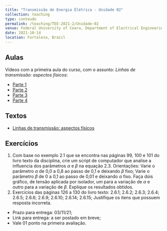 ```yaml
---
title: "Transmissão de Energia Elétrica - Unidade 02"
collection: teaching
type: conteudo
permalink: /teaching/TEE-2021-2/Unidade-02
venue: Federal University of Ceara, Department of Electrical Engineering
date: 2021-10-14
location: Fortaleza, Brazil
---
```


## Aulas
Vídeos com a primeira aula do curso, com o assunto: *Linhas de transmissão: aspectos físicos*:
- [Parte 1](https://drive.google.com/file/d/1VckZVmr2Z5DJAordZWWaUYYet1X7A-5p/view?usp=sharing)
- [Parte 2](https://drive.google.com/file/d/16H2Q-5aWblWfbfismuOsAyjYbSEkWDW7/view?usp=sharing)
- [Parte 3](https://drive.google.com/file/d/10a4t70KR79AU6Wlo7QYsgg1WQbuKy1BU/view?usp=sharing)
- [Parte 4](https://drive.google.com/file/d/1ZBvK4gKwJIicPoV7RgeYJ_rXfKWENMGB/view?usp=sharing)

## Textos
- [Linhas de transmissão: aspectos físicos](https://drive.google.com/file/d/189A8hQGej3529BQ8j-9uk-w3n8iX4y7V/view?usp=sharing)

## Exercícios

1. Com base no exemplo 2.1 que se encontra nas páginas 99, 100 e 101 do livro texto da disciplina, crie um script de computador que analise a influencia dos parâmetros $\alpha$ e $\beta$ na equação 2.3. Orientações: Varie o parâmetro $\alpha$ de 0,0 a 0,8 ao passo de 0,1 e deixando $\beta$ fixo; Varie o parâmetro $\beta$ de 0 a 0,1 ao passo de 0,01 e deixando $\alpha$ fixo. Faça dois gráfico, de tensão aplicada por isolador, um para a variação de $\alpha$ e outro para a variação de $\beta$. Explique os resultados obtidos.
2. Exercícios das páginas 126 a 130 do livro texto: 2.6.1; 2.6.2; 2.6.3; 2.6.4; 2.6.5; 2.6.6; 2.6.9; 2.6.10; 2.6.14; 2.6.15; Justifique os itens que possuem resposta incorreta.

- Prazo para entrega: 03/11/21;
- Link para entrega: a ser postado em breve;
- Vale 01 ponto na primeira avaliação.
